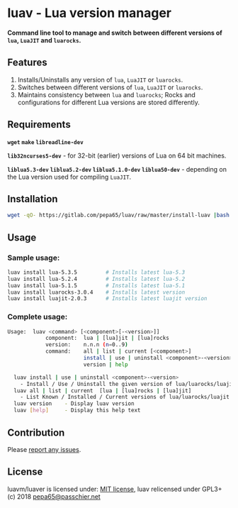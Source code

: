 # luav - Lua version manager

**Command line tool to manage and switch between different versions of `lua`,
`LuaJIT` and `luarocks`.**

## Features

1. Installs/Uninstalls any version of `lua`, `LuaJIT` or `luarocks`.
2. Switches between different versions of `lua`, `LuaJIT` or `luarocks`.
3. Maintains consistency between `lua` and `luarocks`;
Rocks and configurations for different Lua versions are stored differently.

## Requirements

**`wget` `make` `libreadline-dev`**

**`lib32ncurses5-dev`** -
for 32-bit (earlier) versions of Lua on 64 bit machines.

**`liblua5.3-dev` `liblua5.2-dev` `liblua5.1.0-dev` `liblua50-dev`** -
depending on the Lua version used for compiling `LuaJIT`.

## Installation

```sh
wget -qO- https://gitlab.com/pepa65/luav/raw/master/install-luav |bash
```

## Usage
### Sample usage:

```sh
luav install lua-5.3.5         # Installs latest lua-5.3
luav install lua-5.2.4         # Installs latest lua-5.2
luav install lua-5.1.5         # Installs latest lua-5.1
luav install luarocks-3.0.4    # Installs latest version
luav install luajit-2.0.3      # Installs latest luajit version
```

### Complete usage:

```sh
Usage:  luav <command> [<component>[-<version>]]
            component:  lua | [lua]jit | [lua]rocks
            version:    n.n.n (n=0..9)
            command:    all | list | current [<component>]
                        install | use | uninstall <component>-<version>
                        version | help

  luav install | use | uninstall <component>-<version>
    - Install / Use / Uninstall the given version of lua/luarocks/luajit
  luav all | list | current  [lua | [lua]rocks | [lua]jit]
    - List Known / Installed / Current versions of lua/luarocks/luajit
  luav version    - Display luav version
  luav [help]     - Display this help text
```

## Contribution

Please [report any issues](https://gitlab.com/pepa65/luav/issues).

## License

luavm/luaver is licensed under: [MIT license](http://dhaval.mit-license.org/),
luav relicensed under GPL3+ (c) 2018 pepa65@passchier.net

